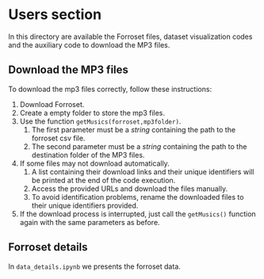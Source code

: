 # Users section

In this directory are available the Forroset files, dataset visualization codes and the auxiliary code to download the MP3 files.

## Download the MP3 files
To download the mp3 files correctly, follow these instructions:

1. Download Forroset.
2. Create a empty folder to store the mp3 files.
3. Use the function `getMusics(forroset,mp3folder)`.
    1. The first parameter must be a *string* containing the path to the forroset csv file.
    2. The second parameter must be a *string* containing the path to the destination folder of the MP3 files.
4. If some files may not download automatically.
    1. A list containing their download links and their unique identifiers will be printed at the end of the code execution.
    2. Access the provided URLs and download the files manually.
    3. To avoid identification problems, rename the downloaded files to their unique identifiers provided.
5. If the download process is interrupted, just call the `getMusics()` function again with the same parameters as before.


## Forroset details

In `data_details.ipynb` we presents the forroset data. 
